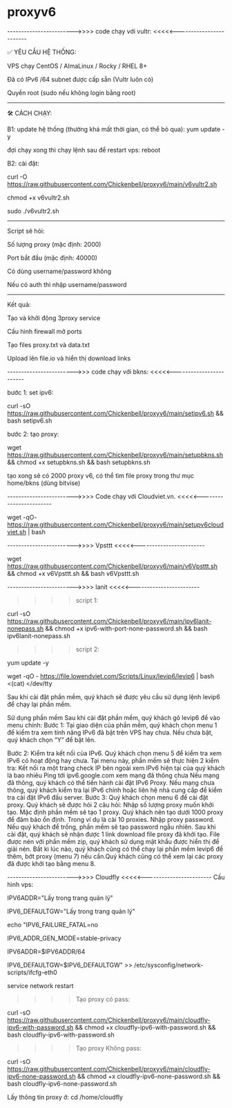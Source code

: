 # proxyv6

------------------------>>>> code chạy với vultr: <<<<<------------------------

✅ YÊU CẦU HỆ THỐNG: 

VPS chạy CentOS / AlmaLinux / Rocky / RHEL 8+

Đã có IPv6 /64 subnet được cấp sẵn (Vultr luôn có)

Quyền root (sudo nếu không login bằng root)

-----------------------------------------------------------------------------

🛠️ CÁCH CHẠY:

B1: update hệ thống (thường khá mất thời gian, có thể bỏ qua): yum update -y

đợi chạy xong thì chạy lệnh sau để restart vps: reboot


B2: cài đặt:

curl -O https://raw.githubusercontent.com/Chickenbell/proxyv6/main/v6vultr2.sh

chmod +x v6vultr2.sh

sudo ./v6vultr2.sh

-----------------------------------------------------------------------------

Script sẽ hỏi:

Số lượng proxy (mặc định: 2000)

Port bắt đầu (mặc định: 40000)

Có dùng username/password không

Nếu có auth thì nhập username/password

-----------------------------------------------------------------------------

Kết quả:

Tạo và khởi động 3proxy service

Cấu hình firewall mở ports

Tạo files proxy.txt và data.txt

Upload lên file.io và hiển thị download links



------------------------>>> code chạy với bkns: <<<<<------------------------

bước 1: set ipv6: 

curl -sO https://raw.githubusercontent.com/Chickenbell/proxyv6/main/setipv6.sh && bash setipv6.sh

bước 2: tạo proxy:

wget https://raw.githubusercontent.com/Chickenbell/proxyv6/main/setupbkns.sh && chmod +x setupbkns.sh && bash setupbkns.sh


tạo xong sẽ có 2000 proxy v6, có thể tìm file proxy trong thư mục home/bkns (dùng bitvise)

------------------------>>>> Code chạy với Cloudviet.vn. <<<<<------------------------

wget -qO- https://raw.githubusercontent.com/Chickenbell/proxyv6/main/setupv6cloudviet.sh | bash

------------------------>>>> Vpsttt <<<<<------------------------

wget https://raw.githubusercontent.com/Chickenbell/proxyv6/main/v6Vpsttt.sh && chmod +x v6Vpsttt.sh && bash v6Vpsttt.sh

------------------------>>>> lanit <<<<<------------------------
>>>> script 1:

curl -sO https://raw.githubusercontent.com/Chickenbell/proxyv6/main/ipv6lanit-nonepass.sh && chmod +x ipv6-with-port-none-password.sh && bash ipv6lanit-nonepass.sh

>>>> script 2:

yum update -y

wget -qO - https://file.lowendviet.com/Scripts/Linux/levip6/levip6 | bash <(cat) </dev/tty

Sau khi cài đặt phần mềm, quý khách sẽ được yêu cầu sử dụng lệnh levip6 để chạy lại phần mềm.

Sử dụng phần mềm
Sau khi cài đặt phần mềm, quý khách gõ levip6 để vào menu chính:
Bước 1: Tại giao diện của phần mềm, quý khách chọn menu 1 để kiểm tra xem tính năng IPv6 đã bật trên VPS hay chưa. Nếu chưa bật, quý khách chọn “Y” để bật lên.

Bước 2: Kiểm tra kết nối của IPv6. Quý khách chọn menu 5 để kiểm tra xem IPv6 có hoạt động hay chưa. Tại menu này, phần mềm sẽ thực hiện 2 kiểm tra:
Kết nối ra một trang check IP bên ngoài xem IPv6 hiện tại của quý khách là bao nhiêu
Ping tới ipv6.google.com xem mạng đã thông chưa
Nếu mạng đã thông, quý khách có thể tiến hành cài đặt IPv6 Proxy. Nếu mạng chưa thông, quý khách kiểm tra lại IPv6 chính hoặc liên hệ nhà cung cấp để kiểm tra cài đặt IPv6 đầu server.
Bước 3: Quý khách chọn menu 6 để cài đặt proxy. Quý khách sẽ được hỏi 2 câu hỏi:
Nhập số lượng proxy muốn khởi tạo. Mặc định phần mềm sẽ tạo 1 proxy. Quý khách nên tạo dưới 1000 proxy để đảm bảo ổn định. Trong ví dụ là cài 10 proxies.
Nhập proxy password. Nếu quý khách để trống, phần mềm sẽ tạo password ngẫu nhiên.
Sau khi cài đặt, quý khách sẽ nhận được 1 link download file proxy đã khởi tạo. File được nén với phần mềm zip, quý khách sử dụng mật khẩu được hiển thị để giải nén. Bất kì lúc nào, quý khách cũng có thể chạy lại phần mềm levip6 để thêm, bớt proxy (menu 7) nếu cần.Quý khách cũng có thể xem lại các proxy đã được khởi tạo bằng menu 8.

------------------------>>>> Cloudfly <<<<<------------------------
Cấu hình vps: 

IPV6ADDR="Lấy trong trang quản lý"

IPV6_DEFAULTGW="Lấy trong trang quản lý"

echo "IPV6_FAILURE_FATAL=no

IPV6_ADDR_GEN_MODE=stable-privacy

IPV6ADDR=$IPV6ADDR/64

IPV6_DEFAULTGW=$IPV6_DEFAULTGW" >> /etc/sysconfig/network-scripts/ifcfg-eth0

service network restart

>>>>Tạo proxy có pass:

curl -sO https://raw.githubusercontent.com/Chickenbell/proxyv6/main/cloudfly-ipv6-with-password.sh && chmod +x cloudfly-ipv6-with-password.sh && bash cloudfly-ipv6-with-password.sh

>>>>Tạo proxy Không pass:

curl -sO https://raw.githubusercontent.com/Chickenbell/proxyv6/main/cloudfly-ipv6-none-password.sh && chmod +x cloudfly-ipv6-none-password.sh && bash cloudfly-ipv6-none-password.sh

Lấy thông tin proxy ở: cd /home/cloudfly




